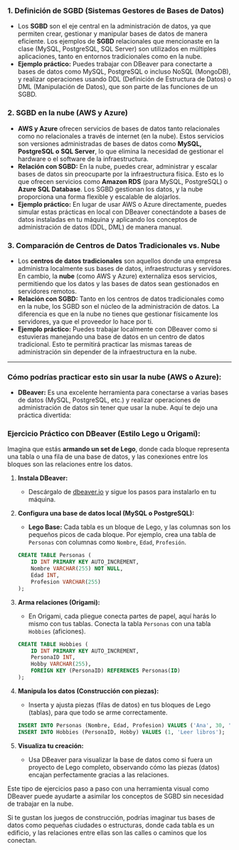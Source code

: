 
### 1. **Definición de SGBD (Sistemas Gestores de Bases de Datos)**

- Los **SGBD** son el eje central en la administración de datos, ya que permiten crear, gestionar y manipular bases de datos de manera eficiente. Los ejemplos de **SGBD** relacionales que mencionaste en la clase (MySQL, PostgreSQL, SQL Server) son utilizados en múltiples aplicaciones, tanto en entornos tradicionales como en la nube.
- **Ejemplo práctico:** Puedes trabajar con DBeaver para conectarte a bases de datos como MySQL, PostgreSQL o incluso NoSQL (MongoDB), y realizar operaciones usando DDL (Definición de Estructura de Datos) o DML (Manipulación de Datos), que son parte de las funciones de un SGBD.

### 2. **SGBD en la nube (AWS y Azure)**

- **AWS y Azure** ofrecen servicios de bases de datos tanto relacionales como no relacionales a través de internet (en la nube). Estos servicios son versiones administradas de bases de datos como **MySQL, PostgreSQL o SQL Server**, lo que elimina la necesidad de gestionar el hardware o el software de la infraestructura.
- **Relación con SGBD:** En la nube, puedes crear, administrar y escalar bases de datos sin preocuparte por la infraestructura física. Esto es lo que ofrecen servicios como **Amazon RDS** (para MySQL, PostgreSQL) o **Azure SQL Database**. Los SGBD gestionan los datos, y la nube proporciona una forma flexible y escalable de alojarlos.
- **Ejemplo práctico:** En lugar de usar AWS o Azure directamente, puedes simular estas prácticas en local con DBeaver conectándote a bases de datos instaladas en tu máquina y aplicando los conceptos de administración de datos (DDL, DML) de manera manual.

### 3. **Comparación de Centros de Datos Tradicionales vs. Nube**

- Los **centros de datos tradicionales** son aquellos donde una empresa administra localmente sus bases de datos, infraestructuras y servidores. En cambio, la **nube** (como AWS y Azure) externaliza esos servicios, permitiendo que los datos y las bases de datos sean gestionados en servidores remotos.
- **Relación con SGBD:** Tanto en los centros de datos tradicionales como en la nube, los SGBD son el núcleo de la administración de datos. La diferencia es que en la nube no tienes que gestionar físicamente los servidores, ya que el proveedor lo hace por ti.
- **Ejemplo práctico:** Puedes trabajar localmente con DBeaver como si estuvieras manejando una base de datos en un centro de datos tradicional. Esto te permitirá practicar las mismas tareas de administración sin depender de la infraestructura en la nube.

---

### **Cómo podrías practicar esto sin usar la nube (AWS o Azure):**

- **DBeaver:** Es una excelente herramienta para conectarse a varias bases de datos (MySQL, PostgreSQL, etc.) y realizar operaciones de administración de datos sin tener que usar la nube. Aquí te dejo una práctica divertida:

### Ejercicio Práctico con DBeaver (Estilo Lego u Origami):

Imagina que estás **armando un set de Lego**, donde cada bloque representa una tabla o una fila de una base de datos, y las conexiones entre los bloques son las relaciones entre los datos.

1. **Instala DBeaver:**

   - Descárgalo de [dbeaver.io](https://dbeaver.io/download/) y sigue los pasos para instalarlo en tu máquina.
2. **Configura una base de datos local (MySQL o PostgreSQL):**

   - **Lego Base:** Cada tabla es un bloque de Lego, y las columnas son los pequeños picos de cada bloque. Por ejemplo, crea una tabla de `Personas` con columnas como `Nombre`, `Edad`, `Profesión`.

   ```sql
   CREATE TABLE Personas (
       ID INT PRIMARY KEY AUTO_INCREMENT,
       Nombre VARCHAR(255) NOT NULL,
       Edad INT,
       Profesion VARCHAR(255)
   );
   ```
3. **Arma relaciones (Origami):**

   - En Origami, cada pliegue conecta partes de papel, aquí harás lo mismo con tus tablas. Conecta la tabla `Personas` con una tabla `Hobbies` (aficiones).

   ```sql
   CREATE TABLE Hobbies (
       ID INT PRIMARY KEY AUTO_INCREMENT,
       PersonaID INT,
       Hobby VARCHAR(255),
       FOREIGN KEY (PersonaID) REFERENCES Personas(ID)
   );
   ```
4. **Manipula los datos (Construcción con piezas):**

   - Inserta y ajusta piezas (filas de datos) en tus bloques de Lego (tablas), para que todo se arme correctamente.

   ```sql
   INSERT INTO Personas (Nombre, Edad, Profesion) VALUES ('Ana', 30, 'Ingeniera');
   INSERT INTO Hobbies (PersonaID, Hobby) VALUES (1, 'Leer libros');
   ```
5. **Visualiza tu creación:**

   - Usa DBeaver para visualizar la base de datos como si fuera un proyecto de Lego completo, observando cómo las piezas (datos) encajan perfectamente gracias a las relaciones.

Este tipo de ejercicios paso a paso con una herramienta visual como DBeaver puede ayudarte a asimilar los conceptos de SGBD sin necesidad de trabajar en la nube.

Si te gustan los juegos de construcción, podrías imaginar tus bases de datos como pequeñas ciudades o estructuras, donde cada tabla es un edificio, y las relaciones entre ellas son las calles o caminos que los conectan.
